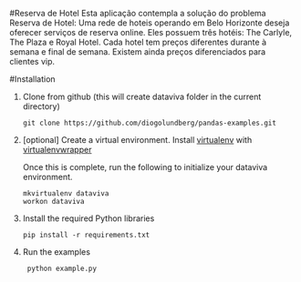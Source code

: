#Reserva de Hotel
Esta aplicação contempla a solução do problema Reserva de Hotel:
    Uma rede de hoteis operando em Belo Horizonte deseja oferecer serviços de reserva online. Eles possuem três hotéis: The Carlyle, The Plaza e Royal Hotel. Cada hotel tem preços diferentes durante à semana e final de semana. Existem ainda preços diferenciados para clientes vip.

#Installation

1.  Clone from github (this will create dataviva folder in the current directory)

        git clone https://github.com/diogolundberg/pandas-examples.git
2.  [optional] Create a virtual environment. Install [virtualenv](https://pypi.python.org/pypi/virtualenv) with [virtualenvwrapper](http://virtualenvwrapper.readthedocs.org/en/latest/)

    Once this is complete, run the following to initialize your dataviva environment.


        mkvirtualenv dataviva
        workon dataviva
3.  Install the required Python libraries

        pip install -r requirements.txt

4. Run the examples

        python example.py
